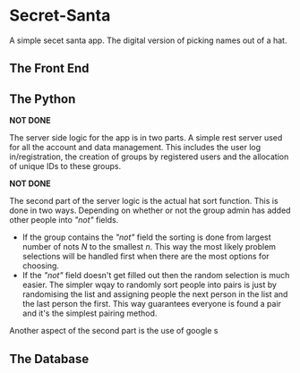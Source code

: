 # Secret-Santa
A simple secet santa app. The digital version of picking names out of a hat.

## The Front End

## The Python
**NOT DONE**

The server side logic for the app is in two parts. A simple rest server used for all the account and data management. This includes the user log in/registration, the creation of groups by registered users and the allocation of unique IDs to these groups. 

**NOT DONE**

The second part of the server logic is the actual hat sort function.
This is done in two ways. Depending on whether or not the group admin has added other people into _"not"_ fields.

- If the group contains the _"not"_ field the sorting is done from largest number of nots _N_ to the smallest _n_. This way the most likely problem selections will be handled first when there are the most options for choosing.
- If the _"not"_ field doesn't get filled out then the random selection is much easier. The simpler wqay to randomly sort people into pairs is just by randomising the list and assigning people the next person in the list and the last person the first. This way guarantees everyone is found a pair and it's the simplest pairing method.


Another aspect of the second part is the use of google s 
## The Database
